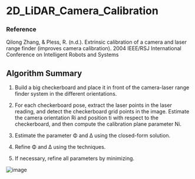 # 2D_LiDAR_Camera_Calibration

### Reference

Qilong Zhang, & Pless, R. (n.d.). Extrinsic calibration of a camera and laser range finder (improves camera calibration). 2004 IEEE/RSJ International Conference on Intelligent Robots and Systems

## Algorithm Summary

1. Build a big checkerboard and place it in front of the camera-laser range finder
system in the different orientations.

2. For each checkerboard pose, extract the laser points in the laser reading,
and detect the checkerboard grid points in the image. Estimate the camera
orientation Ri and position ti with respect to the checkerboard, and then
compute the calibration plane parameter Ni.

3. Estimate the parameter Φ and ∆ using the closed-form solution.

4. Refine Φ and ∆ using the techniques.

5. If necessary, refine all parameters by minimizing.

![image](https://user-images.githubusercontent.com/95640788/222658526-d683b499-3b44-4057-a829-345528d30450.png)

